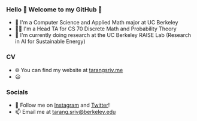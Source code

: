 ### Hello 👋 Welcome to my GitHub 🤖

- 🐻 I'm a Computer Science and Applied Math major at UC Berkeley 
- 👨‍🏫 I'm a Head TA for CS 70 Discrete Math and Probability Theory
- 🔭 I'm currently doing research at the UC Berkeley RAISE Lab (Research in AI for Sustainable Energy)

### CV
- 🌐 You can find my website at [tarangsriv.me](tarangsriv.me)
- 😃 

### Socials
- 💛 Follow me on [Instagram](https://www.instagram.com/tsgoten/) and [Twitter](https://twitter.com/tsgoten)! 
- 📫 Email me at [tarang.sriv@berkeley.edu](mailto:tarang.sriv@berkeley.edu)
<!--
**tsgoten/tsgoten** is a ✨ _special_ ✨ repository because its `README.md` (this file) appears on your GitHub profile.

Here are some ideas to get you started:

- 🔭 I’m currently working on ...
- 🌱 I’m currently learning ...
- 👯 I’m looking to collaborate on ...
- 🤔 I’m looking for help with ...
- 💬 Ask me about ...
- 📫 How to reach me: ...
- 😄 Pronouns: ...
- ⚡ Fun fact: ...
-->
